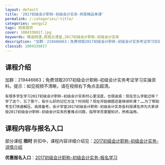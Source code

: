 ```yaml
---
layout: default
title: '2017初级会计职称-初级会计实务-网易精品单课'
permalink: /:categories/:title/
categories: wangyi2
tags: 网易提供
cover: 1004336017.jpg
keywords: 精选网课,网易云课堂,2017初级会计职称-初级会计实务
description: "加群：219446663；免费领取2017初级会计职称-初级会计实务考证学习实操资料。提示：如见视频不清晰，请在视频右下角点击超清。有很多学生学习2017初级会计职称-初级会计实务时心里没底"
classid: 1004336017
---
```


## 课程介绍

加群：219446663；免费领取2017初级会计职称-初级会计实务考证学习实操资料。提示：如见视频不清晰，请在视频右下角点击超清。

    有很多学生学习2017初级会计职称-初级会计实务时心里没底，也很迷惑：现在怎么学能过呀？学了这个，忘了那个，有什么好的记忆方法？时间短？现在开始做题还是继续听课？……为了帮助考生们快速解压，高效备考。会计学堂2017初级会计职称-初级会计实务各科授课名师为大家讲授2017初级会计职称-初级会计实务的重难点问题，指导学员掌握知识，熟练运用。

## 课程内容与报名入口

部分课程 **限时** 折扣中，课程内容详细介绍见：[2017初级会计职称-初级会计实务-详情介绍](https://study.163.com/course/introduction/1004336017.htm?share=1&shareId=1025206652&utm_campaign=share&utm_medium=iphoneShare&utm_source=&utm_u=1025206652)

**优惠报名入口**：[2017初级会计职称-初级会计实务-报名学习](https://study.163.com/course/introduction/1004336017.htm?share=1&shareId=1025206652&utm_campaign=share&utm_medium=iphoneShare&utm_source=&utm_u=1025206652)

